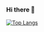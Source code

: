 ### Hi there 👋

<!--
**gabrpavel/gabrpavel** is a ✨ _special_ ✨ repository because its `README.md` (this file) appears on your GitHub profile.

Here are some ideas to get you started:

- 🔭 I’m currently working on ...
- 🌱 I’m currently learning ...
- 👯 I’m looking to collaborate on ...
- 🤔 I’m looking for help with ...
- 💬 Ask me about ...
- 📫 How to reach me: ...
- 😄 Pronouns: ...
- ⚡ Fun fact: ...
-->
<!---Для компактной версии-->
[![Top Langs](https://github-readme-stats.vercel.app/api/top-langs/?username=gabrpavel&layout=compact&hide=CMake,HTML,CSS&card_width=400)](https://github.com/gabrpavel/github-readme-stats)
